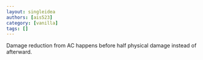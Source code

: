 ```yaml
---
layout: singleidea
authors: [ais523]
category: [vanilla]
tags: []
---
```

Damage reduction from AC happens before half physical damage instead of afterward.
